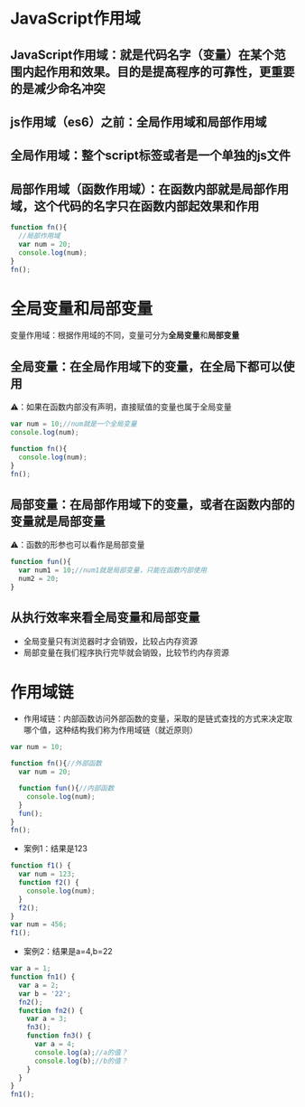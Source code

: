 # JavaScript作用域
## JavaScript作用域：就是代码名字（变量）在某个范围内起作用和效果。目的是提高程序的可靠性，更重要的是减少命名冲突
## js作用域（es6）之前：全局作用域和局部作用域
## 全局作用域：整个script标签或者是一个单独的js文件
## 局部作用域（函数作用域）：在函数内部就是局部作用域，这个代码的名字只在函数内部起效果和作用
```javascript
function fn(){
  //局部作用域
  var num = 20;
  console.log(num);
}
fn();
```
# 全局变量和局部变量
变量作用域：根据作用域的不同，变量可分为**全局变量**和**局部变量**
## 全局变量：在全局作用域下的变量，在全局下都可以使用
⚠️：如果在函数内部没有声明，直接赋值的变量也属于全局变量
```javascript
var num = 10;//num就是一个全局变量
console.log(num);

function fn(){
  console.log(num);
}
fn();
```
## 局部变量：在局部作用域下的变量，或者在函数内部的变量就是局部变量
⚠️：函数的形参也可以看作是局部变量
```javascript
function fun(){
  var num1 = 10;//num1就是局部变量，只能在函数内部使用
  num2 = 20;
}
```
## 从执行效率来看全局变量和局部变量
- 全局变量只有浏览器时才会销毁，比较占内存资源
- 局部变量在我们程序执行完毕就会销毁，比较节约内存资源

# 作用域链
- 作用域链：内部函数访问外部函数的变量，采取的是链式查找的方式来决定取哪个值，这种结构我们称为作用域链（就近原则）
```javascript
var num = 10;

function fn(){//外部函数
  var num = 20;

  function fun(){//内部函数
    console.log(num);
  }
  fun();
}
fn();
```
- 案例1：结果是123
```javascript
function f1() {
  var num = 123;
  function f2() {
    console.log(num);
  }
  f2();
}
var num = 456;
f1();
```
- 案例2：结果是a=4,b=22
```javascript
var a = 1;
function fn1() {
  var a = 2;
  var b = '22';
  fn2();
  function fn2() {
    var a = 3;
    fn3();
    function fn3() {
      var a = 4;
      console.log(a);//a的值？
      console.log(b);//b的值？
    }
  }
}
fn1();
```